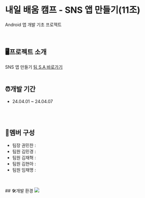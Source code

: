 # 내일 배움 캠프 - SNS 앱 만들기(11조)
Android 앱 개발 기초 프로젝트
<br>
<br>
<br>
## 🖥️프로젝트 소개
SNS 앱 만들기
[팀 S.A 바로가기](https://teamsparta.notion.site/11-41a2bb816a534fbd81e84728a14344c0)
<br>
<br>
## ⏰개발 기간
* 24.04.01 ~ 24.04.07
<br>
<br>

## 👥멤버 구성
* 팀장 권민찬 :
* 팀원 김민경 :
* 팀원 김재혁 :
* 팀원 김현아 :
* 팀원 임채명 :
<br>
<br>
## 🛠️개발 환경
<img src="https://img.shields.io/badge/Android_Studio-3DDC84?style=for-the-badge&logo=android-studio&logoColor=white"/>
